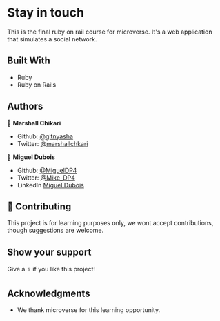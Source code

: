 # Stay in touch

This is the final ruby on rail course for microverse. It's a web application that simulates a social network.

## Built With

- Ruby
- Ruby on Rails

## Authors

👤 **Marshall Chikari**

- Github: [@gitnyasha](https://github.com/gitnyasha)
- Twitter: [@marshallchkari](https://twitter.com/marshallchkari) 

👤 **Miguel Dubois**

- Github: [@MiguelDP4](https://github.com/MiguelDP4)
- Twitter: [@Mike_DP4](https://twitter.com/Mike_DP4)
- LinkedIn [Miguel Dubois](https://www.linkedin.com/in/miguel-angel-dubois)

## 🤝 Contributing

This project is for learning purposes only, we wont accept contributions, though suggestions are welcome.

## Show your support

Give a ⭐️ if you like this project!

## Acknowledgments

- We thank microverse for this learning opportunity.
